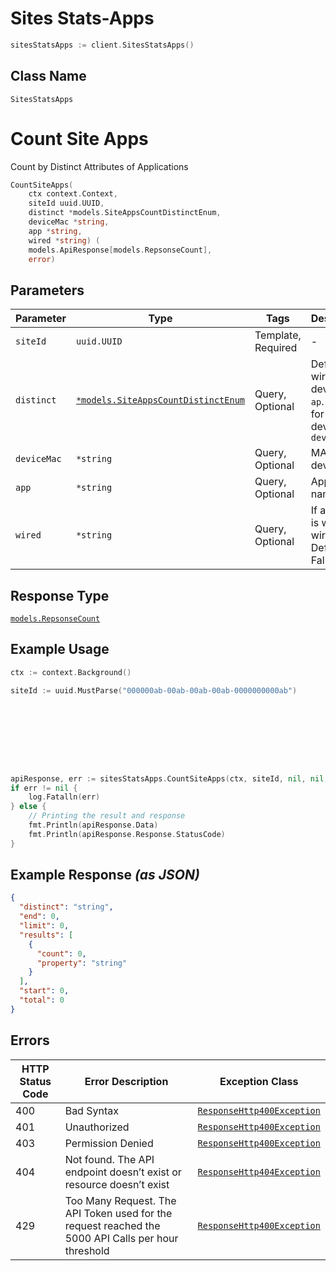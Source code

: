 # Sites Stats-Apps

```go
sitesStatsApps := client.SitesStatsApps()
```

## Class Name

`SitesStatsApps`


# Count Site Apps

Count by Distinct Attributes of Applications

```go
CountSiteApps(
    ctx context.Context,
    siteId uuid.UUID,
    distinct *models.SiteAppsCountDistinctEnum,
    deviceMac *string,
    app *string,
    wired *string) (
    models.ApiResponse[models.RepsonseCount],
    error)
```

## Parameters

| Parameter | Type | Tags | Description |
|  --- | --- | --- | --- |
| `siteId` | `uuid.UUID` | Template, Required | - |
| `distinct` | [`*models.SiteAppsCountDistinctEnum`](../../doc/models/site-apps-count-distinct-enum.md) | Query, Optional | Default for wireless devices is `ap`. Default for wired devices is `device_mac` |
| `deviceMac` | `*string` | Query, Optional | MAC of the device |
| `app` | `*string` | Query, Optional | Application name |
| `wired` | `*string` | Query, Optional | If a device is wired or wireless. Default is False. |

## Response Type

[`models.RepsonseCount`](../../doc/models/repsonse-count.md)

## Example Usage

```go
ctx := context.Background()

siteId := uuid.MustParse("000000ab-00ab-00ab-00ab-0000000000ab")









apiResponse, err := sitesStatsApps.CountSiteApps(ctx, siteId, nil, nil, nil, nil)
if err != nil {
    log.Fatalln(err)
} else {
    // Printing the result and response
    fmt.Println(apiResponse.Data)
    fmt.Println(apiResponse.Response.StatusCode)
}
```

## Example Response *(as JSON)*

```json
{
  "distinct": "string",
  "end": 0,
  "limit": 0,
  "results": [
    {
      "count": 0,
      "property": "string"
    }
  ],
  "start": 0,
  "total": 0
}
```

## Errors

| HTTP Status Code | Error Description | Exception Class |
|  --- | --- | --- |
| 400 | Bad Syntax | [`ResponseHttp400Exception`](../../doc/models/response-http-400-exception.md) |
| 401 | Unauthorized | [`ResponseHttp400Exception`](../../doc/models/response-http-400-exception.md) |
| 403 | Permission Denied | [`ResponseHttp400Exception`](../../doc/models/response-http-400-exception.md) |
| 404 | Not found. The API endpoint doesn’t exist or resource doesn’t exist | [`ResponseHttp404Exception`](../../doc/models/response-http-404-exception.md) |
| 429 | Too Many Request. The API Token used for the request reached the 5000 API Calls per hour threshold | [`ResponseHttp400Exception`](../../doc/models/response-http-400-exception.md) |

